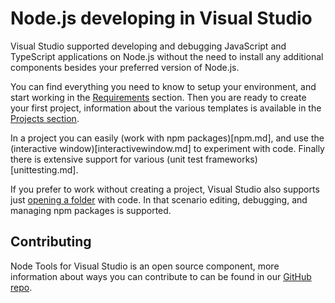 # Node.js developing in Visual Studio

Visual Studio supported developing and debugging JavaScript and TypeScript applications on Node.js without the need to install any additional components besides 
your preferred version of Node.js.

You can find everything you need to know to setup your environment, 
and start working in the [Requirements](requirements.md) section. Then you are ready to create your first
project, information about the various templates is available in the [Projects section](..\projects\nodejs.md).

In a project you can easily (work with npm packages)[npm.md], and use the 
(interactive window)[interactivewindow.md] to experiment with code.
Finally there is extensive support for various (unit test frameworks)[unittesting.md].

If you prefer to work without creating a project, Visual Studio also supports just 
[opening a folder](..\projects\openfolder.md) with code. In that scenario editing, debugging, and managing npm
packages is supported. 

## Contributing
Node Tools for Visual Studio is an open source component, more information about ways you can contribute to can
be found in our [GitHub repo](https://github.com/microsoft/nodejstools).
